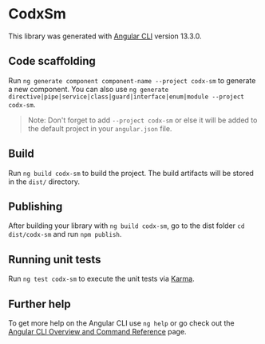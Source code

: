 # CodxSm

This library was generated with [Angular CLI](https://github.com/angular/angular-cli) version 13.3.0.

## Code scaffolding

Run `ng generate component component-name --project codx-sm` to generate a new component. You can also use `ng generate directive|pipe|service|class|guard|interface|enum|module --project codx-sm`.
> Note: Don't forget to add `--project codx-sm` or else it will be added to the default project in your `angular.json` file. 

## Build

Run `ng build codx-sm` to build the project. The build artifacts will be stored in the `dist/` directory.

## Publishing

After building your library with `ng build codx-sm`, go to the dist folder `cd dist/codx-sm` and run `npm publish`.

## Running unit tests

Run `ng test codx-sm` to execute the unit tests via [Karma](https://karma-runner.github.io).

## Further help

To get more help on the Angular CLI use `ng help` or go check out the [Angular CLI Overview and Command Reference](https://angular.io/cli) page.
